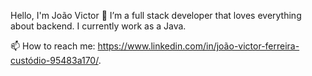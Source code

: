 Hello, I'm João Victor 👋
I’m a full stack developer that loves everything about backend. I currently work as a Java.

📫 How to reach me: https://www.linkedin.com/in/joão-victor-ferreira-custódio-95483a170/.
